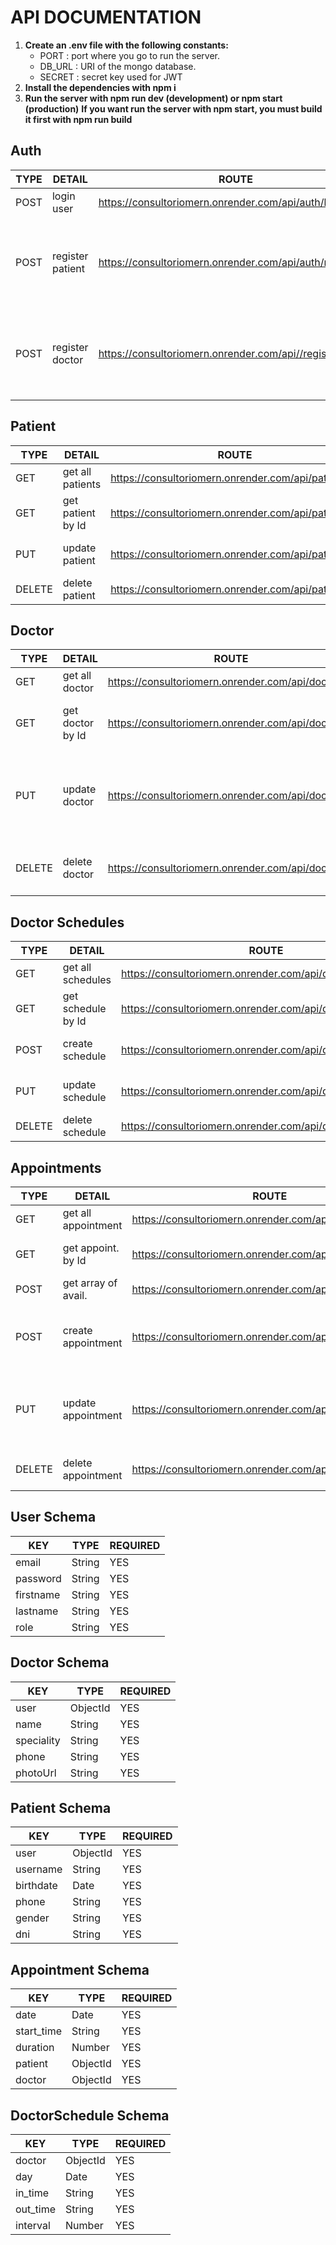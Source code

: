 # API DOCUMENTATION

1. **Create an .env file with the following constants:**
    - PORT : port where you go to run the server.
    - DB_URL : URI of the mongo database.
    - SECRET : secret key used for JWT
2. **Install the dependencies with npm i**
3. **Run the server with npm run dev (development) or npm start (production)**
    **If you want run the server with npm start, you must build it first with npm run build**


## Auth

| TYPE    | DETAIL            | ROUTE                                                     | SEND                                                         |
| ------- | ----------------- | --------------------------------------------------------- | ------------------------------------------------------------ |
| POST    | login user        | https://consultoriomern.onrender.com/api/auth/login       | headers: {token}                                             |
| POST    | register patient  | https://consultoriomern.onrender.com/api/auth/register    | headers: {token}, params: {id}, body: Patient Schema         |
| POST    | register doctor   | https://consultoriomern.onrender.com/api//register/doctor | headers: {token}, params: {id}, body: Doctor Schema          |


## Patient

| TYPE   | DETAIL            | ROUTE                                                  | SEND                                                              |
| ------ | ----------------- | ------------------------------------------------------ | ----------------------------------------------------------------- |
| GET    | get all patients  | https://consultoriomern.onrender.com/api/patient       | headers: {token}                                                  |
| GET    | get patient by Id | https://consultoriomern.onrender.com/api/patient/:id   | headers: {token}, params: {id}                                    |
| PUT    | update patient    | https://consultoriomern.onrender.com/api/patient/:id   | headers: {token}, params: {id}, body: {birthdate,phone,gender,dni}|
| DELETE | delete patient    | https://consultoriomern.onrender.com/api/patient/:id   | headers: {token}, params: {id}                                    |


## Doctor

| TYPE   | DETAIL           | ROUTE                                                 | SEND                                                                |
| ------ | ---------------- | ----------------------------------------------------- | ------------------------------------------------------------------- |
| GET    | get all doctor   | https://consultoriomern.onrender.com/api/doctor       | headers: {token}                                                    |
| GET    | get doctor by Id | https://consultoriomern.onrender.com/api/doctor/:id   | headers: {token}, params: {id}                                      |
| PUT    | update doctor    | https://consultoriomern.onrender.com/api/doctor/:id   | headers: {token}, params: {id}, body: {speciality, phone, photoUrl} |
| DELETE | delete doctor    | https://consultoriomern.onrender.com/api/doctor/:id   | headers: {token}, params: {id}                                      |


## Doctor Schedules

| TYPE   | DETAIL             | ROUTE                                                       | SEND                                                         |
| ------ | ------------------ | ----------------------------------------------------------- | ------------------------------------------------------------ |
| GET    | get all schedules  | https://consultoriomern.onrender.com/api/doctorschedule     |                                                              |
| GET    | get schedule by Id | https://consultoriomern.onrender.com/api/doctorschedule/:id | params: {id}                                                 |
| POST   | create schedule    | https://consultoriomern.onrender.com/api/doctorschedule     | headers: {token}, body: DoctorSchedule Schema                |
| PUT    | update schedule    | https://consultoriomern.onrender.com/api/doctorschedule/:id | headers: {token}, params: {id}, body: {day,starttime,endtime}|
| DELETE | delete schedule    | https://consultoriomern.onrender.com/api/doctorschedule/:id | headers: {token}, params: {id}                               |



## Appointments

| TYPE   | DETAIL              | ROUTE                                                    | SEND                                                         |
| ------ | ------------------- | -------------------------------------------------------- | ------------------------------------------------------------ |
| GET    | get all appointment | https://consultoriomern.onrender.com/api/appointment     | headers: {token}                                             |
| GET    | get appoint. by Id  | https://consultoriomern.onrender.com/api/appointment/:id | headers: {token}, params: {id}                               |
| POST   | get array of avail. | https://consultoriomern.onrender.com/api/appointment/:id | params: {idDoctor}                                           |
| POST   | create appointment  | https://consultoriomern.onrender.com/api/appointment     | headers: {token}, body: Appointment Schema                   |
| PUT    | update appointment  | https://consultoriomern.onrender.com/api/appointment/:id | headers: {token}, params: {id}, body: Appointment Schema     |
| DELETE | delete appointment  | https://consultoriomern.onrender.com/api/appointment/:id | headers: {token}, params: {id}                               |



## User Schema

| KEY        | TYPE      | REQUIRED |
| ---------- | --------- | -------- |
| email      | String    |   YES    |
| password   | String    |   YES    |
| firstname  | String    |   YES    |
| lastname   | String    |   YES    |
| role       | String    |   YES    |

## Doctor Schema

| KEY        | TYPE       | REQUIRED |
| ---------- | ---------- | -------- |
| user       | ObjectId   |   YES    |
| name       | String     |   YES    |
| speciality | String     |   YES    |
| phone      | String     |   YES    |
| photoUrl   | String     |   YES    |

## Patient Schema

| KEY       | TYPE        | REQUIRED |
| --------- | ----------- | -------- |
| user      | ObjectId    |   YES    |
| username  | String      |   YES    |
| birthdate | Date        |   YES    |
| phone     | String      |   YES    |
| gender    | String      |   YES    |
| dni       | String      |   YES    |

## Appointment Schema

| KEY        | TYPE       | REQUIRED |
| ---------- | ---------- | -------- |
| date       | Date       |   YES    |
| start_time | String     |   YES    |
| duration   | Number     |   YES    |
| patient    | ObjectId   |   YES    |
| doctor     | ObjectId   |   YES    |

## DoctorSchedule Schema

| KEY       | TYPE       | REQUIRED |
| --------- | ---------- | -------- |
| doctor    | ObjectId   |   YES    |
| day       | Date       |   YES    |
| in_time   | String     |   YES    |
| out_time  | String     |   YES    |
| interval  | Number     |   YES    |
